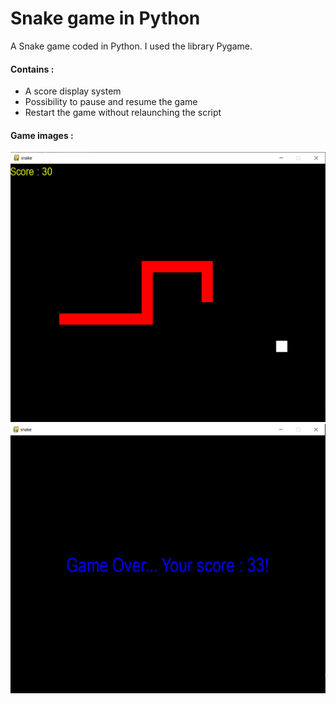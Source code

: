 # Snake game in Python

A Snake game coded in Python. I used the library Pygame.

#### Contains :
- A score display system 
- Possibility to pause and resume the game
- Restart the game without relaunching the script

#### Game images :

<img src="images/snake.png">

<img src="images/gameover.png">